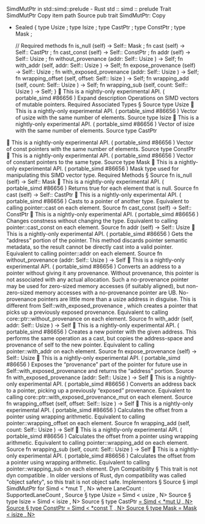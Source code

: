 SimdMutPtr in std::simd::prelude - Rust
std
::
simd
::
prelude
Trait
SimdMutPtr
Copy item path
Source
pub trait SimdMutPtr:
Copy
+ Sealed {
    type
Usize
;
    type
Isize
;
    type
CastPtr
<T>;
    type
ConstPtr
;
    type
Mask
;

    // Required methods
    fn
is_null
(self) -> Self::
Mask
;
fn
cast
<T>(self) -> Self::
CastPtr
<T>;
fn
cast_const
(self) -> Self::
ConstPtr
;
fn
addr
(self) -> Self::
Usize
;
fn
without_provenance
(addr: Self::
Usize
) -> Self;
fn
with_addr
(self, addr: Self::
Usize
) -> Self;
fn
expose_provenance
(self) -> Self::
Usize
;
fn
with_exposed_provenance
(addr: Self::
Usize
) -> Self;
fn
wrapping_offset
(self, offset: Self::
Isize
) -> Self;
fn
wrapping_add
(self, count: Self::
Usize
) -> Self;
fn
wrapping_sub
(self, count: Self::
Usize
) -> Self;
}
🔬
This is a nightly-only experimental API. (
portable_simd
#86656
)
Expand description
Operations on SIMD vectors of mutable pointers.
Required Associated Types
§
Source
type
Usize
🔬
This is a nightly-only experimental API. (
portable_simd
#86656
)
Vector of
usize
with the same number of elements.
Source
type
Isize
🔬
This is a nightly-only experimental API. (
portable_simd
#86656
)
Vector of
isize
with the same number of elements.
Source
type
CastPtr
<T>
🔬
This is a nightly-only experimental API. (
portable_simd
#86656
)
Vector of const pointers with the same number of elements.
Source
type
ConstPtr
🔬
This is a nightly-only experimental API. (
portable_simd
#86656
)
Vector of constant pointers to the same type.
Source
type
Mask
🔬
This is a nightly-only experimental API. (
portable_simd
#86656
)
Mask type used for manipulating this SIMD vector type.
Required Methods
§
Source
fn
is_null
(self) -> Self::
Mask
🔬
This is a nightly-only experimental API. (
portable_simd
#86656
)
Returns
true
for each element that is null.
Source
fn
cast
<T>(self) -> Self::
CastPtr
<T>
🔬
This is a nightly-only experimental API. (
portable_simd
#86656
)
Casts to a pointer of another type.
Equivalent to calling
pointer::cast
on each element.
Source
fn
cast_const
(self) -> Self::
ConstPtr
🔬
This is a nightly-only experimental API. (
portable_simd
#86656
)
Changes constness without changing the type.
Equivalent to calling
pointer::cast_const
on each element.
Source
fn
addr
(self) -> Self::
Usize
🔬
This is a nightly-only experimental API. (
portable_simd
#86656
)
Gets the “address” portion of the pointer.
This method discards pointer semantic metadata, so the result cannot be
directly cast into a valid pointer.
Equivalent to calling
pointer::addr
on each element.
Source
fn
without_provenance
(addr: Self::
Usize
) -> Self
🔬
This is a nightly-only experimental API. (
portable_simd
#86656
)
Converts an address to a pointer without giving it any provenance.
Without provenance, this pointer is not associated with any actual allocation. Such a
no-provenance pointer may be used for zero-sized memory accesses (if suitably aligned), but
non-zero-sized memory accesses with a no-provenance pointer are UB. No-provenance pointers
are little more than a usize address in disguise.
This is different from
Self::with_exposed_provenance
, which creates a pointer that picks up a
previously exposed provenance.
Equivalent to calling
core::ptr::without_provenance
on each element.
Source
fn
with_addr
(self, addr: Self::
Usize
) -> Self
🔬
This is a nightly-only experimental API. (
portable_simd
#86656
)
Creates a new pointer with the given address.
This performs the same operation as a cast, but copies the
address-space
and
provenance
of
self
to the new pointer.
Equivalent to calling
pointer::with_addr
on each element.
Source
fn
expose_provenance
(self) -> Self::
Usize
🔬
This is a nightly-only experimental API. (
portable_simd
#86656
)
Exposes the “provenance” part of the pointer for future use in
Self::with_exposed_provenance
and returns the “address” portion.
Source
fn
with_exposed_provenance
(addr: Self::
Usize
) -> Self
🔬
This is a nightly-only experimental API. (
portable_simd
#86656
)
Converts an address back to a pointer, picking up a previously “exposed” provenance.
Equivalent to calling
core::ptr::with_exposed_provenance_mut
on each element.
Source
fn
wrapping_offset
(self, offset: Self::
Isize
) -> Self
🔬
This is a nightly-only experimental API. (
portable_simd
#86656
)
Calculates the offset from a pointer using wrapping arithmetic.
Equivalent to calling
pointer::wrapping_offset
on each element.
Source
fn
wrapping_add
(self, count: Self::
Usize
) -> Self
🔬
This is a nightly-only experimental API. (
portable_simd
#86656
)
Calculates the offset from a pointer using wrapping arithmetic.
Equivalent to calling
pointer::wrapping_add
on each element.
Source
fn
wrapping_sub
(self, count: Self::
Usize
) -> Self
🔬
This is a nightly-only experimental API. (
portable_simd
#86656
)
Calculates the offset from a pointer using wrapping arithmetic.
Equivalent to calling
pointer::wrapping_sub
on each element.
Dyn Compatibility
§
This trait is
not
dyn compatible
.
In older versions of Rust, dyn compatibility was called "object safety", so this trait is not object safe.
Implementors
§
Source
§
impl<T, const N:
usize
>
SimdMutPtr
for
Simd
<
*mut T
, N>
where
LaneCount
<N>:
SupportedLaneCount
,
Source
§
type
Usize
=
Simd
<
usize
, N>
Source
§
type
Isize
=
Simd
<
isize
, N>
Source
§
type
CastPtr
<U> =
Simd
<
*mut U
, N>
Source
§
type
ConstPtr
=
Simd
<
*const T
, N>
Source
§
type
Mask
=
Mask
<
isize
, N>